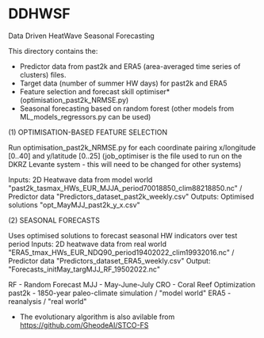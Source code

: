 # DDHWSF
Data Driven HeatWave Seasonal Forecasting

This directory contains the:
- Predictor data from past2k and ERA5 (area-averaged time series of clusters) files.
- Target data (number of summer HW days) for past2k and ERA5
- Feature selection and forecast skill optimiser* (optimisation_past2k_NRMSE.py)
- Seasonal forecasting based on random forest (other models from ML_models_regressors.py can be used)

(1) OPTIMISATION-BASED FEATURE SELECTION

Run optimisation_past2k_NRMSE.py for each coordinate pairing x/longitude [0..40] and y/latitude [0..25]
(job_optimiser is the file used to run on the DKRZ Levante system - this will need to be changed for other systems)

Inputs: 2D Heatwave data from model world "past2k_tasmax_HWs_EUR_MJJA_period70018850_clim88218850.nc" / Predictor data "Predictors_dataset_past2k_weekly.csv"
Outputs: Optimised solutions "opt_MayMJJ_past2k_y_x.csv"

(2) SEASONAL FORECASTS

Uses optimised solutions to forecast seasonal HW indicators over test period
Inputs: 2D heatwave data from real world "ERA5_tmax_HWs_EUR_NDQ90_period19402022_clim19932016.nc" / Predictor data "Predictors_dataset_ERA5_weekly.csv"
Output: "Forecasts_initMay_targMJJ_RF_19502022.nc"


RF - Random Forecast
MJJ - May-June-July
CRO - Coral Reef Optimization
past2k - 1850-year paleo-climate simulation / "model world"
ERA5 - reanalysis / "real world"

* The evolutionary algorithm is also avilable from https://github.com/GheodeAI/STCO-FS
